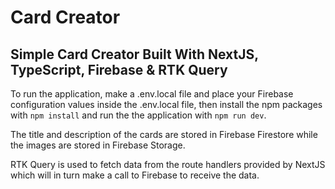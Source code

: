 # Card Creator

## Simple Card Creator Built With NextJS, TypeScript, Firebase & RTK Query

To run the application, make a .env.local file and place your Firebase configuration values inside the .env.local file, then install the npm packages with `npm install` and run the the application with `npm run dev`.

The title and description of the cards are stored in Firebase Firestore while the images are stored in Firebase Storage.

RTK Query is used to fetch data from the route handlers provided by NextJS which will in turn make a call to Firebase to receive the data.